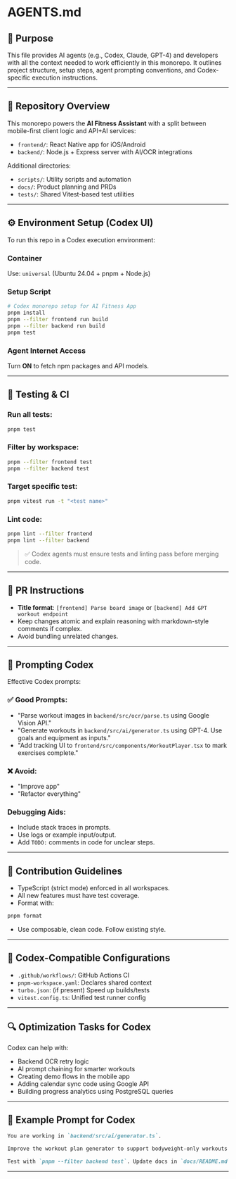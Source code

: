 # AGENTS.md

## 📘 Purpose

This file provides AI agents (e.g., Codex, Claude, GPT-4) and developers with all the context needed to work efficiently in this monorepo. It outlines project structure, setup steps, agent prompting conventions, and Codex-specific execution instructions.

---

## 📂 Repository Overview

This monorepo powers the **AI Fitness Assistant** with a split between mobile-first client logic and API+AI services:

* `frontend/`: React Native app for iOS/Android
* `backend/`: Node.js + Express server with AI/OCR integrations

Additional directories:

* `scripts/`: Utility scripts and automation
* `docs/`: Product planning and PRDs
* `tests/`: Shared Vitest-based test utilities

---

## ⚙️ Environment Setup (Codex UI)

To run this repo in a Codex execution environment:

### Container

Use: `universal` (Ubuntu 24.04 + pnpm + Node.js)

### Setup Script

```bash
# Codex monorepo setup for AI Fitness App
pnpm install
pnpm --filter frontend run build
pnpm --filter backend run build
pnpm test
```

### Agent Internet Access

Turn **ON** to fetch npm packages and API models.

---

## 🔬 Testing & CI

### Run all tests:

```bash
pnpm test
```

### Filter by workspace:

```bash
pnpm --filter frontend test
pnpm --filter backend test
```

### Target specific test:

```bash
pnpm vitest run -t "<test name>"
```

### Lint code:

```bash
pnpm lint --filter frontend
pnpm lint --filter backend
```

> ✅ Codex agents must ensure tests and linting pass before merging code.

---

## 🚀 PR Instructions

* **Title format**: `[frontend] Parse board image` or `[backend] Add GPT workout endpoint`
* Keep changes atomic and explain reasoning with markdown-style comments if complex.
* Avoid bundling unrelated changes.

---

## 🤖 Prompting Codex

Effective Codex prompts:

### ✅ Good Prompts:

* "Parse workout images in `backend/src/ocr/parse.ts` using Google Vision API."
* "Generate workouts in `backend/src/ai/generator.ts` using GPT-4. Use goals and equipment as inputs."
* "Add tracking UI to `frontend/src/components/WorkoutPlayer.tsx` to mark exercises complete."

### ❌ Avoid:

* "Improve app"
* "Refactor everything"

### Debugging Aids:

* Include stack traces in prompts.
* Use logs or example input/output.
* Add `TODO:` comments in code for unclear steps.

---

## 🧠 Contribution Guidelines

* TypeScript (strict mode) enforced in all workspaces.
* All new features must have test coverage.
* Format with:

```bash
pnpm format
```

* Use composable, clean code. Follow existing style.

---

## 🧰 Codex-Compatible Configurations

* `.github/workflows/`: GitHub Actions CI
* `pnpm-workspace.yaml`: Declares shared context
* `turbo.json`: (if present) Speed up builds/tests
* `vitest.config.ts`: Unified test runner config

---

## 🔍 Optimization Tasks for Codex

Codex can help with:

* Backend OCR retry logic
* AI prompt chaining for smarter workouts
* Creating demo flows in the mobile app
* Adding calendar sync code using Google API
* Building progress analytics using PostgreSQL queries

---

## 🥺 Example Prompt for Codex

```markdown
You are working in `backend/src/ai/generator.ts`.

Improve the workout plan generator to support bodyweight-only workouts and adjust difficulty dynamically based on previous performance.

Test with `pnpm --filter backend test`. Update docs in `docs/README.md`.
```

---
